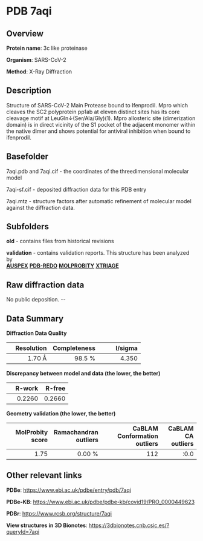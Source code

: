 # PDB 7aqi

## Overview

**Protein name**: 3c like proteinase

**Organism**: SARS-CoV-2

**Method**: X-Ray Diffraction

## Description

Structure of SARS-CoV-2 Main Protease bound to Ifenprodil. Mpro which cleaves the SC2 polyprotein pp1ab at eleven distinct sites has its core cleavage motif at LeuGln↓(Ser/Ala/Gly)(1). Mpro allosteric site (dimerization domain) is in direct vicinity of the S1 pocket of the adjacent monomer within the native dimer and shows potential for antiviral inhibition when bound to ifenprodil.

## Basefolder

7aqi.pdb and 7aqi.cif - the coordinates of the threedimensional molecular model

7aqi-sf.cif - deposited diffraction data for this PDB entry

7aqi.mtz - structure factors after automatic refinement of molecular model against the diffraction data.

## Subfolders



**old** - contains files from historical revisions

**validation** - contains validation reports. This structure has been analyzed by <br>[**AUSPEX**](https://github.com/thorn-lab/coronavirus_structural_task_force/tree/master/pdb/3c_like_proteinase/SARS-CoV-2/7aqi/validation/auspex) [**PDB-REDO**](https://github.com/thorn-lab/coronavirus_structural_task_force/tree/master/pdb/3c_like_proteinase/SARS-CoV-2/7aqi/validation/pdb-redo) [**MOLPROBITY**](https://github.com/thorn-lab/coronavirus_structural_task_force/tree/master/pdb/3c_like_proteinase/SARS-CoV-2/7aqi/validation/molprobity) [**XTRIAGE**](https://github.com/thorn-lab/coronavirus_structural_task_force/blob/master/pdb/3c_like_proteinase/SARS-CoV-2/7aqi/validation/Xtriage_output.log)   



## Raw diffraction data

No public deposition. --<br> 

## Data Summary
**Diffraction Data Quality**

|   | Resolution | Completeness| I/sigma |
|---|-------------:|----------------:|--------------:|
|   |1.70 Å|98.5  %|<img width=50/>4.350|

**Discrepancy between model and data (the lower, the better)**

|   | **R-work**| **R-free**   
|---|-------------:|----------------:|           
||  0.2260|  0.2660|

**Geometry validation (the lower, the better)**

|   |**MolProbity<br>score**| **Ramachandran<br>outliers** | **CaBLAM<br>Conformation outliers** | **CaBLAM<br>CA outliers** |
|---|-------------:|----------------:|----------------:|----------------:|
||  1.75|  0.00 %|112|:0.0|

 

 



## Other relevant links 
**PDBe**:  https://www.ebi.ac.uk/pdbe/entry/pdb/7aqi

**PDBe-KB**: https://www.ebi.ac.uk/pdbe/pdbe-kb/covid19/PRO_0000449623 
 
**PDBr**: https://www.rcsb.org/structure/7aqi 

**View structures in 3D Bionotes**: https://3dbionotes.cnb.csic.es/?queryId=7aqi


